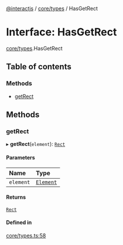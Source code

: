 [@interactjs](../README.md) / [core/types](../modules/core_types.md) / HasGetRect

# Interface: HasGetRect

[core/types](../modules/core_types.md).HasGetRect

## Table of contents

### Methods

- [getRect](core_types.HasGetRect.md#getrect)

## Methods

### getRect

▸ **getRect**(`element`): [`Rect`](core_types.Rect.md)

#### Parameters

| Name | Type |
| :------ | :------ |
| `element` | [`Element`](../modules/core_types.md#element) |

#### Returns

[`Rect`](core_types.Rect.md)

#### Defined in

[core/types.ts:58](https://github.com/TheRakeshPurohit/interact.js/blob/d3d47461/packages/@interactjs/core/types.ts#L58)
